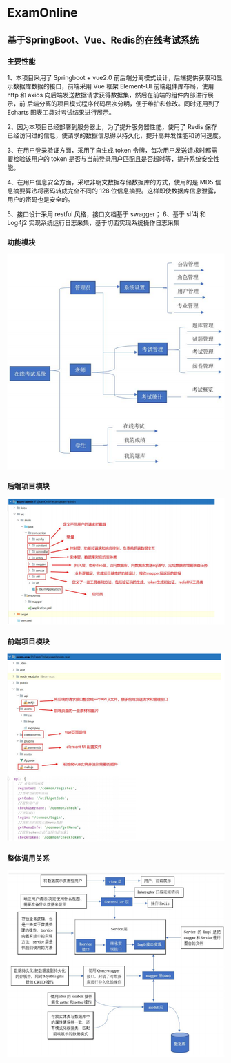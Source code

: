 # ExamOnline
## 基于SpringBoot、Vue、Redis的在线考试系统
### 主要性能
1、本项目采用了 Springboot + vue2.0 前后端分离模式设计，后端提供获取和显 示数据库数据的接口，前端采用 Vue 框架 Element-UI 前端组件库布局，使用 http 和 axios 向后端发送数据请求获得数据集，然后在前端的组件内部进行展示，前 后端分离的项目模式程序代码层次分明，便于维护和修改。同时还用到了 Echarts 图表工具对考试结果进行展示。

2、因为本项目已经部署到服务器上，为了提升服务器性能，使用了 Redis 保存 已经访问过的信息，使请求的数据信息得以持久化，提升高并发性能和访问速度。 

3、在用户登录验证方面，采用了自生成 token 令牌，每次用户发送请求时都需 要检验该用户的 token 是否与当前登录用户匹配且是否超时等，提升系统安全性能。

4、在用户信息安全方面，采取非明文数据存储数据库的方式，使用的是 MD5 信息摘要算法将密码转成完全不同的 128 位信息摘要。这样即使数据库信息泄露，用户的密码也是安全的。

5、接口设计采用 restful 风格，接口文档基于 swagger； 6、基于 slf4j 和 Log4j2 实现系统运行日志采集，基于切面实现系统操作日志采集


### 功能模块
![](./picture/20220808180456.png)

### 后端项目模块
![](./picture/20220808180537.png)

### 前端项目模块
![image](./picture/183393860-5287869c-51d9-44b9-9afe-b0a326764b0e.png)

### 整体调用关系
![](./picture/20220808180632.png)

